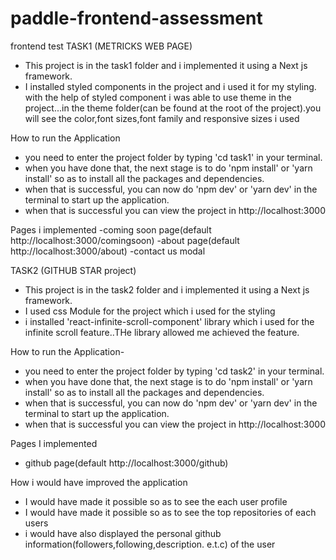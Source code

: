 # paddle-frontend-assessment

frontend test
TASK1 (METRICKS WEB PAGE)

- This project is in the task1 folder and i implemented it using a Next js framework.
- I installed styled components in the project and i used it for my styling. with the help of styled component i was able to use theme in the project...in the theme folder(can be found at the root of the project).you will see the color,font sizes,font family and responsive sizes i used

How to run the Application

- you need to enter the project folder by typing 'cd task1' in your terminal.
- when you have done that, the next stage is to do 'npm install' or 'yarn install' so as to install all the packages and dependencies.
- when that is successful, you can now do 'npm dev' or 'yarn dev' in the terminal to start up the application.
- when that is successful you can view the project in http://localhost:3000

Pages i implemented
-coming soon page(default http://localhost:3000/comingsoon)
-about page(default http://localhost:3000/about)
-contact us modal

TASK2 (GITHUB STAR project)

- This project is in the task2 folder and i implemented it using a Next js framework.
- I used css Module for the project which i used for the styling
- i installed 'react-infinite-scroll-component' library which i used for the infinite scroll feature..THe library allowed me achieved the feature.

How to run the Application-

- you need to enter the project folder by typing 'cd task2' in your terminal.
- when you have done that, the next stage is to do 'npm install' or 'yarn install' so as to install all the packages and dependencies.
- when that is successful, you can now do 'npm dev' or 'yarn dev' in the terminal to start up the application.
- when that is successful you can view the project in http://localhost:3000

Pages I implemented

- github page(default http://localhost:3000/github)

How i would have improved the application

- I would have made it possible so as to see the each user profile
- I would have made it possible so as to see the top repositories of each users
- i would have also displayed the personal github information(followers,following,description. e.t.c) of the user
